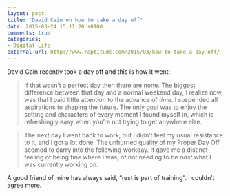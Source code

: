 ```yaml
---
layout: post
title: "David Cain on how to take a day off"
date: 2015-03-24 15:11:20 +0100
comments: true
categories: 
- Digital Life
external-url: http://www.raptitude.com/2015/03/how-to-take-a-day-off/
---
```


David Cain recently took a day off and this is how it went:

> If that wasn’t a perfect day then there are none. The biggest difference between that day and a normal weekend day, I realize now, was that I paid little attention to the advance of _time._ I suspended all aspirations to shaping the future. The only goal was to enjoy the setting and characters of every moment I found myself in, which is refreshingly easy when you’re not trying to get anywhere else.

> The next day I went back to work, but I didn’t feel my usual resistance to it, and I got a lot done. The unhurried quality of my Proper Day Off seemed to carry into the following workday. It gave me a distinct feeling of being fine where I was, of not needing to be _past_ what I was currently working on.

A good friend of mine has always said, “rest is part of training”. I couldn’t agree more.
